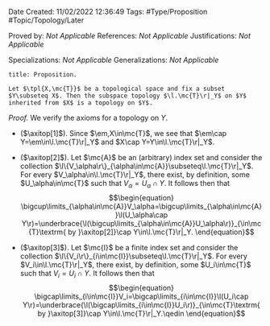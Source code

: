 <div class="topSpace"></div>

Date Created: 11/02/2022 12:36:49
Tags: #Type/Proposition #Topic/Topology/Later

Proved by: <i>Not Applicable</i>
References: <i>Not Applicable</i>
Justifications: <i>Not Applicable</i>

Specializations: <i>Not Applicable</i>
Generalizations: <i>Not Applicable</i>

``` ad-Proposition
title: Proposition.

Let $\tpl{X,\mc{T}}$ be a topological space and fix a subset $Y\subseteq X$. Then the subspace topology $\l.\mc{T}\r|_Y$ on $Y$ inherited from $X$ is a topology on $Y$.

```

<i>Proof.</i> We verify the axioms for a topology on $Y$.
* ($\axitop[1]$). Since $\em,X\in\mc{T}$, we see that $\em\cap Y=\em\in\l.\mc{T}\r|_Y$ and $X\cap Y=Y\in\l.\mc{T}\r|_Y$.

* ($\axitop[2]$). Let $\mc{A}$ be an (arbitrary) index set and consider the collection $\l\{V_\alpha\r\}_{\alpha\in\mc{A}}\subseteq\l.\mc{T}\r|_Y$. For every $V_\alpha\in\l.\mc{T}\r|_Y$, there exist, by definition, some $U_\alpha\in\mc{T}$ such that $V_\alpha=U_\alpha\cap Y$. It follows then that
$$\begin{equation}
    \bigcup\limits_{\alpha\in\mc{A}}V_\alpha=\bigcup\limits_{\alpha\in\mc{A}}\l(U_\alpha\cap Y\r)=\underbrace{\l(\bigcup\limits_{\alpha\in\mc{A}}U_\alpha\r)}_{\in\mc{T}\textrm{ by }\axitop[2]}\cap Y\in\l.\mc{T}\r|_Y.
\end{equation}$$
* ($\axitop[3]$). Let $\mc{I}$ be a finite index set and consider the collection $\l\{V_i\r\}_{i\in\mc{I}}\subseteq\l.\mc{T}\r|_Y$. For every $V_i\in\l.\mc{T}\r|_Y$, there exist, by definition, some $U_i\in\mc{T}$ such that $V_i=U_i\cap Y$. It follows then that
$$\begin{equation}
    \bigcap\limits_{i\in\mc{I}}V_i=\bigcap\limits_{i\in\mc{I}}\l(U_i\cap Y\r)=\underbrace{\l(\bigcap\limits_{i\in\mc{I}}U_i\r)}_{\in\mc{T}\textrm{ by }\axitop[3]}\cap Y\in\l.\mc{T}\r|_Y.\qedin
\end{equation}$$

